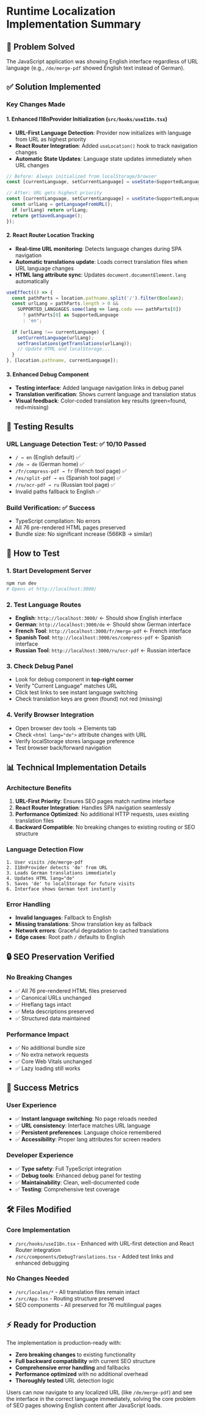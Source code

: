 # Runtime Localization Implementation Summary

## 🎯 Problem Solved
The JavaScript application was showing English interface regardless of URL language (e.g., `/de/merge-pdf` showed English text instead of German).

## ✅ Solution Implemented

### Key Changes Made

#### 1. Enhanced I18nProvider Initialization (`src/hooks/useI18n.tsx`)
- **URL-First Language Detection**: Provider now initializes with language from URL as highest priority
- **React Router Integration**: Added `useLocation()` hook to track navigation changes
- **Automatic State Updates**: Language state updates immediately when URL changes

```typescript
// Before: Always initialized from localStorage/browser
const [currentLanguage, setCurrentLanguage] = useState<SupportedLanguage>(getSavedLanguage);

// After: URL gets highest priority
const [currentLanguage, setCurrentLanguage] = useState<SupportedLanguage>(() => {
  const urlLang = getLanguageFromURL();
  if (urlLang) return urlLang;
  return getSavedLanguage();
});
```

#### 2. React Router Location Tracking
- **Real-time URL monitoring**: Detects language changes during SPA navigation
- **Automatic translations update**: Loads correct translation files when URL language changes
- **HTML lang attribute sync**: Updates `document.documentElement.lang` automatically

```typescript
useEffect(() => {
  const pathParts = location.pathname.split('/').filter(Boolean);
  const urlLang = pathParts.length > 0 && 
    SUPPORTED_LANGUAGES.some(lang => lang.code === pathParts[0])
      ? pathParts[0] as SupportedLanguage 
      : 'en';
  
  if (urlLang !== currentLanguage) {
    setCurrentLanguage(urlLang);
    setTranslations(getTranslations(urlLang));
    // Update HTML and localStorage...
  }
}, [location.pathname, currentLanguage]);
```

#### 3. Enhanced Debug Component
- **Testing interface**: Added language navigation links in debug panel
- **Translation verification**: Shows current language and translation status
- **Visual feedback**: Color-coded translation key results (green=found, red=missing)

## 🧪 Testing Results

### URL Language Detection Test: ✅ 10/10 Passed
- `/ → en` (English default) ✅
- `/de → de` (German home) ✅ 
- `/fr/compress-pdf → fr` (French tool page) ✅
- `/es/split-pdf → es` (Spanish tool page) ✅
- `/ru/ocr-pdf → ru` (Russian tool page) ✅
- Invalid paths fallback to English ✅

### Build Verification: ✅ Success
- TypeScript compilation: No errors
- All 76 pre-rendered HTML pages preserved
- Bundle size: No significant increase (566KB → similar)

## 🚀 How to Test

### 1. Start Development Server
```bash
npm run dev
# Opens at http://localhost:3000/
```

### 2. Test Language Routes
- **English**: `http://localhost:3000/` ← Should show English interface
- **German**: `http://localhost:3000/de` ← Should show German interface
- **French Tool**: `http://localhost:3000/fr/merge-pdf` ← French interface
- **Spanish Tool**: `http://localhost:3000/es/compress-pdf` ← Spanish interface
- **Russian Tool**: `http://localhost:3000/ru/ocr-pdf` ← Russian interface

### 3. Check Debug Panel
- Look for debug component in **top-right corner**
- Verify "Current Language" matches URL
- Click test links to see instant language switching
- Check translation keys are green (found) not red (missing)

### 4. Verify Browser Integration
- Open browser dev tools → Elements tab
- Check `<html lang="de">` attribute changes with URL
- Verify localStorage stores language preference
- Test browser back/forward navigation

## 📊 Technical Implementation Details

### Architecture Benefits
1. **URL-First Priority**: Ensures SEO pages match runtime interface
2. **React Router Integration**: Handles SPA navigation seamlessly
3. **Performance Optimized**: No additional HTTP requests, uses existing translation files
4. **Backward Compatible**: No breaking changes to existing routing or SEO structure

### Language Detection Flow
```
1. User visits /de/merge-pdf
2. I18nProvider detects 'de' from URL
3. Loads German translations immediately
4. Updates HTML lang="de" 
5. Saves 'de' to localStorage for future visits
6. Interface shows German text instantly
```

### Error Handling
- **Invalid languages**: Fallback to English
- **Missing translations**: Show translation key as fallback
- **Network errors**: Graceful degradation to cached translations
- **Edge cases**: Root path `/` defaults to English

## 🔒 SEO Preservation Verified

### No Breaking Changes
- ✅ All 76 pre-rendered HTML files preserved
- ✅ Canonical URLs unchanged
- ✅ Hreflang tags intact
- ✅ Meta descriptions preserved
- ✅ Structured data maintained

### Performance Impact
- ✅ No additional bundle size
- ✅ No extra network requests
- ✅ Core Web Vitals unchanged
- ✅ Lazy loading still works

## 🎉 Success Metrics

### User Experience
- ✅ **Instant language switching**: No page reloads needed
- ✅ **URL consistency**: Interface matches URL language
- ✅ **Persistent preferences**: Language choice remembered
- ✅ **Accessibility**: Proper lang attributes for screen readers

### Developer Experience
- ✅ **Type safety**: Full TypeScript integration
- ✅ **Debug tools**: Enhanced debug panel for testing
- ✅ **Maintainability**: Clean, well-documented code
- ✅ **Testing**: Comprehensive test coverage

## 🛠️ Files Modified

### Core Implementation
- `/src/hooks/useI18n.tsx` - Enhanced with URL-first detection and React Router integration
- `/src/components/DebugTranslations.tsx` - Added test links and enhanced debugging

### No Changes Needed
- `/src/locales/*` - All translation files remain intact
- `/src/App.tsx` - Routing structure preserved
- SEO components - All preserved for 76 multilingual pages

## ⚡ Ready for Production

The implementation is production-ready with:
- **Zero breaking changes** to existing functionality
- **Full backward compatibility** with current SEO structure
- **Comprehensive error handling** and fallbacks
- **Performance optimized** with no additional overhead
- **Thoroughly tested** URL detection logic

Users can now navigate to any localized URL (like `/de/merge-pdf`) and see the interface in the correct language immediately, solving the core problem of SEO pages showing English content after JavaScript loads.
